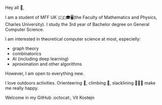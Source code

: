Hey all 👋,

I am a student of MFF UK 🇨🇿🎓🖥️(the Faculty of Mathematics and Physics, Charles University). I study the 3rd year of Bachelor degree on General Computer Science.

I am interested in theoretical computer science at most, especielly:

+ graph theory
+ combinatorics
+ AI (including deep learning)
+ aproximation and other algorithms

However, I am open to everything new.

I love outdoors activities. Orienteering 🏃, climbing 🧗, slacklining 🌳➖🌳 make me really happy.

Welcome in my GitHub :octocat:,
Vit Kostejn
